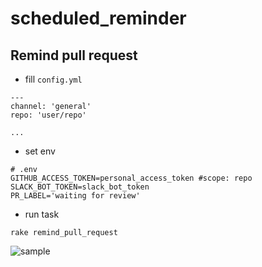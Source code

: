 # scheduled_reminder
## Remind pull request
- fill `config.yml`

```
---
channel: 'general'
repo: 'user/repo'

...
```

- set env

```
# .env
GITHUB_ACCESS_TOKEN=personal_access_token #scope: repo
SLACK_BOT_TOKEN=slack_bot_token
PR_LABEL='waiting for review'
```

- run task
```
rake remind_pull_request
```

![sample](https://user-images.githubusercontent.com/42172002/132166956-cae0febe-57ee-4a20-88af-f5c2b270f492.jpg)
